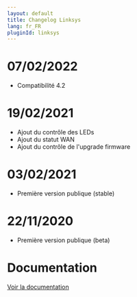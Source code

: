 ```yaml
---
layout: default
title: Changelog Linksys
lang: fr_FR
pluginId: linksys
---
```


# 07/02/2022

- Compatibilité 4.2

# 19/02/2021

- Ajout du contrôle des LEDs
- Ajout du statut WAN
- Ajout du contrôle de l'upgrade firmware

# 03/02/2021

- Première version publique (stable)

# 22/11/2020

- Première version publique (beta)

# Documentation

[Voir la documentation]({{site.baseurl}}/{{page.pluginId}}/{{page.lang}})
